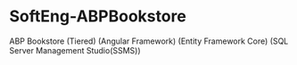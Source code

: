 # SoftEng-ABPBookstore
ABP Bookstore (Tiered) (Angular Framework) (Entity Framework Core) (SQL Server Management Studio(SSMS))
